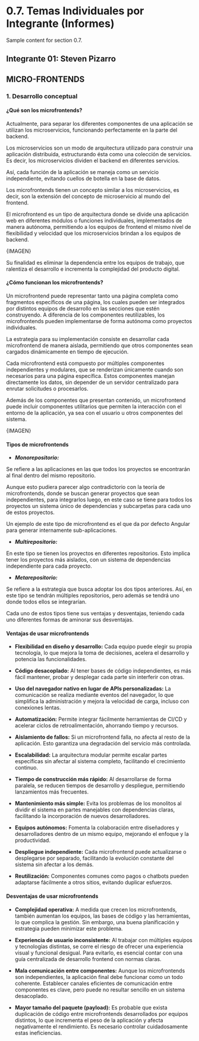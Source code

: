 # 0.7. Temas Individuales por Integrante (Informes)

Sample content for section 0.7.

## Integrante 01: Steven Pizarro

## MICRO-FRONTENDS

### 1. Desarrollo conceptual 

#### ¿Qué son los microfrontends?

Actualmente, para separar los diferentes componentes de una aplicación se utilizan los microservicios, funcionando perfectamente en la parte del backend.

Los microservicios son un modo de arquitectura utilizado para construir una aplicación distribuida, estructurando ésta como una colección de servicios. Es decir, los microservicios dividen el backend en diferentes servicios.

Así, cada función de la aplicación se maneja como un servicio independiente, evitando cuellos de botella en la base de datos.

Los microfrontends tienen un concepto similar a los microservicios, es decir, son la extensión del concepto de microservicio al mundo del frontend.

El microfrontend es un tipo de arquitectura donde se divide una aplicación web en diferentes módulos o funciones individuales, implementados de manera autónoma, permitiendo a los equipos de frontend el mismo nivel de flexibilidad y velocidad que los microservicios brindan a los equipos de backend.

{IMAGEN}

Su finalidad es eliminar la dependencia entre los equipos de trabajo, que ralentiza el desarrollo e incrementa la complejidad del producto digital.

#### ¿Cómo funcionan los microfrontends?

Un microfrontend puede representar tanto una página completa como fragmentos específicos de una página, los cuales pueden ser integrados por distintos equipos de desarrollo en las secciones que estén construyendo. A diferencia de los componentes reutilizables, los microfrontends pueden implementarse de forma autónoma como proyectos individuales.

La estrategia para su implementación consiste en desarrollar cada microfrontend de manera aislada, permitiendo que otros componentes sean cargados dinámicamente en tiempo de ejecución.

Cada microfrontend está compuesto por múltiples componentes independientes y modulares, que se renderizan únicamente cuando son necesarios para una página específica. Estos componentes manejan directamente los datos, sin depender de un servidor centralizado para enrutar solicitudes o procesarlos.

Además de los componentes que presentan contenido, un microfrontend puede incluir componentes utilitarios que permiten la interacción con el entorno de la aplicación, ya sea con el usuario u otros componentes del sistema.

{IMAGEN}

#### Tipos de microfrontends

- ***Monorepositorio:***

Se refiere a las aplicaciones en las que todos los proyectos se encontrarán al final dentro del mismo repositorio.

Aunque esto pudiera parecer algo contradictorio con la teoría de microfrontends, donde se buscan generar proyectos que sean independientes, para integrarlos luego, en este caso se tiene para todos los proyectos un sistema único de dependencias y subcarpetas para cada uno de estos proyectos.

Un ejemplo de este tipo de microfrontend es el que da por defecto Angular para generar internamente sub-aplicaciones.

- ***Multirepositorio:***

En este tipo se tienen los proyectos en diferentes repositorios. Esto implica tener los proyectos más aislados, con un sistema de dependencias independiente para cada proyecto.

- ***Metarepositorio:***

Se refiere a la estrategia que busca adoptar los dos tipos anteriores. Así, en este tipo se tendrán múltiples repositorios, pero además se tendrá uno donde todos ellos se integrarían.

Cada uno de estos tipos tiene sus ventajas y desventajas, teniendo cada uno diferentes formas de aminorar sus desventajas.

#### Ventajas de usar microfrontends

- **Flexibilidad en diseño y desarrollo:** Cada equipo puede elegir su propia tecnología, lo que mejora la toma de decisiones, acelera el desarrollo y potencia las funcionalidades.

- **Código desacoplado:** Al tener bases de código independientes, es más fácil mantener, probar y desplegar cada parte sin interferir con otras.

- **Uso del navegador nativo en lugar de APIs personalizadas:** La comunicación se realiza mediante eventos del navegador, lo que simplifica la administración y mejora la velocidad de carga, incluso con conexiones lentas.

- **Automatización:** Permite integrar fácilmente herramientas de CI/CD y acelerar ciclos de retroalimentación, ahorrando tiempo y recursos.

- **Aislamiento de fallos:** Si un microfrontend falla, no afecta al resto de la aplicación. Esto garantiza una degradación del servicio más controlada.

- **Escalabilidad:** La arquitectura modular permite escalar partes específicas sin afectar al sistema completo, facilitando el crecimiento continuo.

- **Tiempo de construcción más rápido:** Al desarrollarse de forma paralela, se reducen tiempos de desarrollo y despliegue, permitiendo lanzamientos más frecuentes.

- **Mantenimiento más simple:** Evita los problemas de los monolitos al dividir el sistema en partes manejables con dependencias claras, facilitando la incorporación de nuevos desarrolladores.

- **Equipos autónomos:** Fomenta la colaboración entre diseñadores y desarrolladores dentro de un mismo equipo, mejorando el enfoque y la productividad.

- **Despliegue independiente:** Cada microfrontend puede actualizarse o desplegarse por separado, facilitando la evolución constante del sistema sin afectar a los demás.

- **Reutilización:** Componentes comunes como pagos o chatbots pueden adaptarse fácilmente a otros sitios, evitando duplicar esfuerzos.

#### Desventajas de usar microfrontends

- **Complejidad operativa:** A medida que crecen los microfrontends, también aumentan los equipos, las bases de código y las herramientas, lo que complica la gestión. Sin embargo, una buena planificación y estrategia pueden minimizar este problema.

- **Experiencia de usuario inconsistente:** Al trabajar con múltiples equipos y tecnologías distintas, se corre el riesgo de ofrecer una experiencia visual y funcional desigual. Para evitarlo, es esencial contar con una guía centralizada de desarrollo frontend con normas claras.

- **Mala comunicación entre componentes:** Aunque los microfrontends son independientes, la aplicación final debe funcionar como un todo coherente. Establecer canales eficientes de comunicación entre componentes es clave, pero puede no resultar sencillo en un sistema desacoplado.

- **Mayor tamaño del paquete (payload):** Es probable que exista duplicación de código entre microfrontends desarrollados por equipos distintos, lo que incrementa el peso de la aplicación y afecta negativamente el rendimiento. Es necesario controlar cuidadosamente estas ineficiencias.

